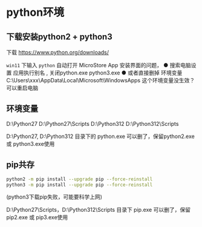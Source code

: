 # python环境

## 下载安装python2 + python3
下载 https://www.python.org/downloads/

`win11` 下输入 `python` 自动打开 MicroStore App 安装界面的问题，
● 搜索电脑设置   应用执行别名 , 关闭python.exe python3.exe
● 或者直接删掉 环境变量 C:\Users\xxx\AppData\Local\Microsoft\WindowsApps 
这个环境变量没生效？可以重启电脑


## 环境变量
D:\Python27
D:\Python27\Scripts
D:\Python312
D:\Python312\Scripts

D:\Python27, D:\Python312
目录下的 python.exe 可以删了，保留python2.exe 或 python3.exe使用


## pip共存
```sh
python2 -m pip install --upgrade pip --force-reinstall
python3 -m pip install --upgrade pip --force-reinstall
```
(python3下载pip失败，可能要科学上网)

D:\Python27\Scripts，D:\Python312\Scripts
目录下 pip.exe 可以删了，保留pip2.exe 或 pip3.exe使用

